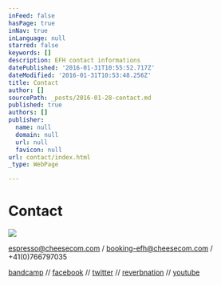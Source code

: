```yaml
---
inFeed: false
hasPage: true
inNav: true
inLanguage: null
starred: false
keywords: []
description: EFH contact informations
datePublished: '2016-01-31T10:55:52.717Z'
dateModified: '2016-01-31T10:53:48.256Z'
title: Contact
author: []
sourcePath: _posts/2016-01-28-contact.md
published: true
authors: []
publisher:
  name: null
  domain: null
  url: null
  favicon: null
url: contact/index.html
_type: WebPage

---
```

# Contact
![](https://s3-us-west-2.amazonaws.com/the-grid-img/p/94381b3d93a317db497393cb9e47990a9272a278.jpg)

espresso@cheesecom.com / booking-efh@cheesecom.com / +41(0)766797035

[bandcamp][0] // [facebook][1] // [twitter][2] // [reverbnation][3] // [youtube][4]

[0]: https://espressofromhell.bandcamp.com/
[1]: https://www.facebook.com/espressofromhell/
[2]: https://twitter.com/efhmusic
[3]: https://www.reverbnation.com/espressofromhell
[4]: https://www.youtube.com/channel/UCtRY9Y12JqWcyLOYtzeUGTA